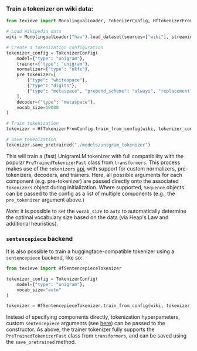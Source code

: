 ### Train a tokenizer on wiki data:

```python
from texieve import MonolingualLoader, TokenizerConfig, HfTokenizerFromConfig

# Load Wikipedia data
wiki = MonolingualLoader("hau").load_dataset(sources=["wiki"], streaming=True)

# Create a tokenization configuration
tokenizer_config = TokenizerConfig(
    model={"type": "unigram"},
    trainer={"type": "unigram"},
    normalizer={"type": "nkfc"},
    pre_tokenizer=[
        {"type": "whitespace"},
        {"type": "digits"},
        {"type": "metaspace", "prepend_scheme": "always", "replacement": "▁"}
    ],
    decoder={"type": "metaspace"},
    vocab_size=10000
)

# Train tokenization
tokenizer = HfTokenizerFromConfig.train_from_config(wiki, tokenizer_config)

# Save tokenization
tokenizer.save_pretrained("./models/unigram_tokenizer")
```
This will train a (fast) UnigramLM tokenizer with full compatibility with
the popular `PreTrainedTokenizerFast` class from `transformers`. This process makes use of the
`tokenizers` [api](https://huggingface.co/docs/tokenizers/en/index), with support for custom normalizers, 
pre-tokenizers, decoders, and trainers. 
Here, all possible arguments for each component (e.g. pre-tokenizer) are passed directly onto the
associated `tokenizers` object during initialization. Where supported, `Sequence` objects can be passed to the
config as a list of multiple components (e.g., the `pre_tokenizer` argument above.) 

_Note:_ it is possible to set the `vocab_size` to `auto` to automatically determine the
optimal vocabulary size based on the data (via Heap's Law and additional heuristics).

### `sentencepiece` backend

It is also possible to train a huggingface-compatible tokenizer using a `sentencepiece` backend, like so:

```python
from texieve import HfSentencepieceTokenizer

tokenizer_config = TokenizerConfig(
    model={"type": "unigram"}, 
    vocab_size="auto"
)

tokenizer = HfSentencepieceTokenizer.train_from_config(wiki, tokenizer_config)
```

Instead of specifying components directly, tokenization hyperpameters, 
custom `sentencepiece` arguments (see [here](https://github.com/google/sentencepiece/blob/master/doc/options.md))
can be passed to the constructor. As above, the trainer tokenizer fully supports the `PreTrainedTokenizerFast` 
class from `transformers`, and can be saved using the `save_pretrained` method.
